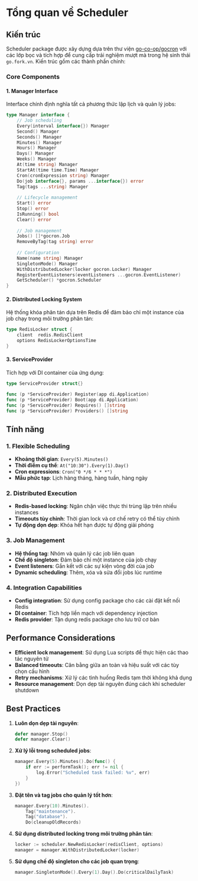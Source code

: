 # Tổng quan về Scheduler

## Kiến trúc

Scheduler package được xây dựng dựa trên thư viện [go-co-op/gocron](https://github.com/go-co-op/gocron) với các lớp bọc và tích hợp để cung cấp trải nghiệm mượt mà trong hệ sinh thái `go.fork.vn`. Kiến trúc gồm các thành phần chính:

### Core Components

#### 1. Manager Interface
Interface chính định nghĩa tất cả phương thức lập lịch và quản lý jobs:

```go
type Manager interface {
    // Job scheduling
    Every(interval interface{}) Manager
    Second() Manager
    Seconds() Manager
    Minutes() Manager
    Hours() Manager
    Days() Manager
    Weeks() Manager
    At(time string) Manager
    StartAt(time time.Time) Manager
    Cron(cronExpression string) Manager
    Do(job interface{}, params ...interface{}) error
    Tag(tags ...string) Manager
    
    // Lifecycle management  
    Start() error
    Stop() error
    IsRunning() bool
    Clear() error
    
    // Job management
    Jobs() []*gocron.Job
    RemoveByTag(tag string) error
    
    // Configuration
    Name(name string) Manager
    SingletonMode() Manager
    WithDistributedLocker(locker gocron.Locker) Manager
    RegisterEventListeners(eventListeners ...gocron.EventListener)
    GetScheduler() *gocron.Scheduler
}
```

#### 2. Distributed Locking System
Hệ thống khóa phân tán dựa trên Redis để đảm bảo chỉ một instance của job chạy trong môi trường phân tán:

```go
type RedisLocker struct {
    client  redis.RedisClient
    options RedisLockerOptionsTime
}
```

#### 3. ServiceProvider
Tích hợp với DI container của ứng dụng:

```go
type ServiceProvider struct{}

func (p *ServiceProvider) Register(app di.Application)
func (p *ServiceProvider) Boot(app di.Application)
func (p *ServiceProvider) Requires() []string
func (p *ServiceProvider) Providers() []string
```

## Tính năng

### 1. Flexible Scheduling
- **Khoảng thời gian**: `Every(5).Minutes()`
- **Thời điểm cụ thể**: `At("10:30").Every(1).Day()`
- **Cron expressions**: `Cron("0 */6 * * *")`
- **Mẫu phức tạp**: Lịch hàng tháng, hàng tuần, hàng ngày

### 2. Distributed Execution
- **Redis-based locking**: Ngăn chặn việc thực thi trùng lặp trên nhiều instances
- **Timeouts tùy chỉnh**: Thời gian lock và cơ chế retry có thể tùy chỉnh
- **Tự động dọn dẹp**: Khóa hết hạn được tự động giải phóng

### 3. Job Management
- **Hệ thống tag**: Nhóm và quản lý các job liên quan
- **Chế độ singleton**: Đảm bảo chỉ một instance của job chạy
- **Event listeners**: Gắn kết với các sự kiện vòng đời của job
- **Dynamic scheduling**: Thêm, xóa và sửa đổi jobs lúc runtime

### 4. Integration Capabilities
- **Config integration**: Sử dụng config package cho các cài đặt kết nối Redis
- **DI container**: Tích hợp liền mạch với dependency injection
- **Redis provider**: Tận dụng redis package cho lưu trữ cơ bản

## Performance Considerations

- **Efficient lock management**: Sử dụng Lua scripts để thực hiện các thao tác nguyên tử
- **Balanced timeouts**: Cân bằng giữa an toàn và hiệu suất với các tùy chọn cấu hình
- **Retry mechanisms**: Xử lý các tình huống Redis tạm thời không khả dụng
- **Resource management**: Dọn dẹp tài nguyên đúng cách khi scheduler shutdown

## Best Practices

1. **Luôn dọn dẹp tài nguyên**:
   ```go
   defer manager.Stop()
   defer manager.Clear()
   ```

2. **Xử lý lỗi trong scheduled jobs**:
   ```go
   manager.Every(5).Minutes().Do(func() {
       if err := performTask(); err != nil {
           log.Error("Scheduled task failed: %v", err)
       }
   })
   ```

3. **Đặt tên và tag jobs cho quản lý tốt hơn**:
   ```go
   manager.Every(10).Minutes().
       Tag("maintenance").
       Tag("database").
       Do(cleanupOldRecords)
   ```

4. **Sử dụng distributed locking trong môi trường phân tán**:
   ```go
   locker := scheduler.NewRedisLocker(redisClient, options)
   manager = manager.WithDistributedLocker(locker)
   ```

5. **Sử dụng chế độ singleton cho các job quan trọng**:
   ```go
   manager.SingletonMode().Every(1).Day().Do(criticalDailyTask)
   ```
